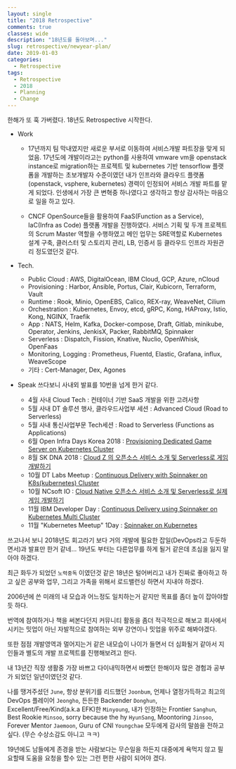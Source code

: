 ```yaml
---
layout: single
title: "2018 Retrospective"
comments: true
classes: wide
description: "18년도를 돌아보며..."
slug: retrospective/newyear-plan/
date: 2019-01-03
categories:
  - Retrospective
tags:
  - Retrospective
  - 2018
  - Planning
  - Change
---
```


한해가 또 훅 가버렸다. 18년도 Retrospective 시작한다.

* Work
  * 17년까지 팀 막내였지만 새로운 부서로 이동하여 서비스개발 파트장을 맞게 되었음. 17년도에 개발이라고는 python를 사용하여 vmware vm을 openstack instance로 migration하는 프로젝트 및 kubernetes 기반 tensorflow 플랫폼을 개발하는 초보개발자 수준이였던 내가 인프라와 클라우드 플랫폼(openstack, vsphere, kubernetes) 경력이 인정되어 서비스 개발 파트를 맡게 되었다. 인생에서 가장 큰 변혁중 하나였다고 생각하고 항상 감사하는 마음으로 일을 하고 있다.  
    
  * CNCF OpenSource들을 활용하여 FaaS(Function as a Service), IaC(Infra as Code) 플랫폼 개발을 진행하였다. 서비스 기획 및 두개 프로젝트의 Scrum Master 역할을 수행하였고 메인 업무는 SRE역할로 Kubernetes 설계 구축, 클러스터 및 스토리지 관리, LB, 인증서 등 클라우드 인프라 자원관리 정도였던것 같다. 

* Tech.
  * Public Cloud : AWS, DigitalOcean, IBM Cloud, GCP, Azure, nCloud
  * Provisioning : Harbor, Ansible, Portus, Clair, Kubicorn, Terraform, Vault
  * Runtime : Rook, Minio, OpenEBS, Calico, REX-ray, WeaveNet, Cilium
  * Orchestration : Kubernetes, Envoy, etcd, gRPC, Kong, HAProxy, Istio, Kong, NGINX, Traefik
  * App : NATS, Helm, Kafka, Docker-compose, Draft, Gitlab, minikube, Operator, Jenkins, JenkisX, Packer, RabbitMQ, Spinnaker
  * Serverless : Dispatch, Fission, Knative, Nuclio, OpenWhisk, OpenFaas
  * Monitoring, Logging : Prometheus, Fluentd, Elastic, Grafana, influx, WeaveScope
  * 기타 : Cert-Manager, Dex, Agones

* Speak
  쓰다보니 사내외 발표를 10번을 넘게 한거 같다.
  * 4월 사내 Cloud Tech : 컨테이너 기반 SaaS 개발을 위한 고려사항
  * 5월 사내 DT 솔루션 행사, 클라우드사업부 세션 : Advanced Cloud (Road to Serverless)
  * 5월 사내 통신사업부문 Tech세션 : Road to Serverless (Functions as Applications)
  * 6월 Open Infra Days Korea 2018 : [Provisioning Dedicated Game Server on Kubernetes Cluster](https://www.slideshare.net/JinwoongKim8/provisioning-dedicated-game-server-on-kubernetes-cluster)
  * 8월 SK DNA 2018 : [Cloud Z 의 오픈소스 서비스 소개 및 Serverless로 게임 개발하기](https://www.slideshare.net/JinwoongKim8/cloud-z-serverless-118143924)
  * 10월 DT Labs Meetup : [Continuous Delivery with Spinnaker on K8s(kubernetes) Cluster](https://www.slideshare.net/JinwoongKim8/continuous-delivery-with-spinnaker-on-k8skubernetes-cluster-118140930)
  * 10월 NCsoft IO : [Cloud Native 오픈소스 서비스 소개 및 Serverless로 실제 게임 개발하기](https://www.slideshare.net/JinwoongKim8/cloud-native-serverless/JinwoongKim8/cloud-native-serverless)
  * 11월 IBM Developer Day : [Continuous Delivery using Spinnaker on Kubernetes Multi Cluster](http://public.dhe.ibm.com/software/kr/TrackB/B3.pdf)
  * 11월 "Kubernetes Meetup" 1Day : [Spinnaker on Kubernetes](https://www.slideshare.net/JinwoongKim8/spinnaker-on-kubernetes-123752186)


쓰고나서 보니 2018년도 회고라기 보다 거의 개발에 필요한 잡일(DevOps라고 두둔하면서)과 발표만 한거 같네...
19년도 부터는 다른업무를 하게 될거 같은데 초심을 잃지 말아야 하겠다.

최근 화두가 되었던 `노력중독` 이였던것 같은 18년은 털어버리고
내가 진짜로 좋아하고 하고 싶은 공부와 업무, 그리고 가족을 위해서 로드밸런싱 하면서 지내야 하겠다. 

2006년에 쓴 미래의 내 모습과 어느정도 일치하는거 같지만 목표를 좀더 높이 잡아야할듯 하다.

번역에 참여하거나 책을 써본다던지 커뮤니티 활동을 좀더 적극적으로 해보고
회사에서 시키는 밋업이 아닌 자발적으로 참여하는 외부 강연이나 밋업을 위주로 해봐야겠다. 

또한 점점 개발영역과 멀어지는거 같은 내모습이 나이가 들면서 더 심화될거 같아서 지인들과 별도의 개발 프로젝트를 진행해보려고 한다.

내 13년간 직장 생활중 가장 바쁘고 다이내믹하면서 바빴던 한해이자 많은 경험과 공부가 되었던 일년이였던것 같다.

나를 땡겨주셨던 `June`, 항상 분위기를 리드했던 `Joonbum`, 언제나 열정가득하고 최고의 DevOps 플레이어 `Jeongho`, 든든한 Backender `Donghun`, Excellent/Free/Kind(a.k.a EFK)한 `Minyoung`, 내가 인정하는 Frontier `Sanghun`, Best Rookie `Minsoo`, sorry because the hy `HyunSang`, Moontoring `Jinsoo`, Forever Mentor `Jaemoon`, Guru of CNI `Youngchae` 모두에게 감사의 말씀을 전하고 싶다. (무슨 수상소감도 아니고 ㅋㅋ)

19년에도 남들에게 존경을 받는 사람보다는 무슨일을 하든지 대중에게 욕먹지 않고 필요할때 도움을 요청을 할수 있는 그런 편한 사람이 되어야 겠다.
